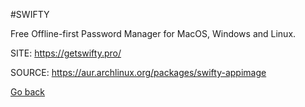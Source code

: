 #SWIFTY

 Free Offline-first Password Manager for MacOS, Windows and Linux.

 SITE: https://getswifty.pro/

 SOURCE: https://aur.archlinux.org/packages/swifty-appimage

 [Go back](https://portable-linux-apps.github.io/apps.html)
